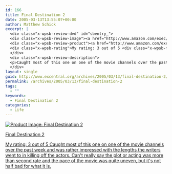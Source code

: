 ```yaml
---
id: 166
title: Final Destination 2
date: 2005-03-13T13:55:07+00:00
author: Matthew Schick
excerpt: |
  <div class="x-wpsb-review-dvd" id="sbentry_">
  <div class="x-wpsb-review-image"><a href="http://www.amazon.com/exec/obidos/redirect?tag=excentral-20&path=tg/detail/-/B00005JLZK?v=glance"><img alt="Product Image: Final Destination 2" border="0" src="http://images.amazon.com/images/P/B00005JLZK.01._SCMZZZZZZZ_.jpg"/></a></div>
  <div class="x-wpsb-review-product"><a href="http://www.amazon.com/exec/obidos/redirect?tag=excentral-20&path=tg/detail/-/B00005JLZK?v=glance">Final Destination 2</a></div>
  <div class="x-wpsb-rating">My rating: 3 out of 5 <div class="x-wpsb-fullstar"> </div><div class="x-wpsb-fullstar"> </div><div class="x-wpsb-fullstar"> </div><div class="x-wpsb-emptystar"> </div><div class="x-wpsb-emptystar"> </div><div class="x-wpsb-endstars"> </div>
  </div>
  <div class="x-wpsb-review-description">
  <p>Caught most of this one on one of the movie channels over the past week and was rather impressed with the lengths the writers went to in killing off the actors.  Can't really say the  plot or acting was more than second rate and the pace of the movie was quite uneven, but it's not half bad for what it is.</p></div>
  </div>
layout: single
guid: http://www.excentral.org/archives/2005/03/13/final-destination-2/
permalink: /archives/2005/03/13/final-destination-2
tags:
  - ""
keywords:
  - Final Destination 2
categories:
  - Life
---
```

<a href="http://www.amazon.com/exec/obidos/redirect?tag=excentral-20&path=tg/detail/-/B00005JLZK?v=glance"><img alt="Product Image: Final Destination 2" src="http://images.amazon.com/images/P/B00005JLZK.01._SCMZZZZZZZ_.jpg" /></a> <a href="http://www.amazon.com/exec/obidos/redirect?tag=excentral-20&path=tg/detail/-/B00005JLZK?v=glance" />

<a href="http://www.amazon.com/exec/obidos/redirect?tag=excentral-20&path=tg/detail/-/B00005JLZK?v=glance">Final Destination 2</a>

<a href="http://www.amazon.com/exec/obidos/redirect?tag=excentral-20&path=tg/detail/-/B00005JLZK?v=glance" /> My rating: 3 out of 5
<a href="http://www.amazon.com/exec/obidos/redirect?tag=excentral-20&path=tg/detail/-/B00005JLZK?v=glance" />Caught most of this one on one of the movie channels over the past week and was rather impressed with the lengths the writers went to in killing off the actors.  Can't really say the  plot or acting was more than second rate and the pace of the movie was quite uneven, but it's not half bad for what it is.